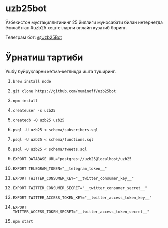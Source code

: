 # uzb25bot
Ўзбекистон мустақиллигининг 25 йиллиги муносабати билан интернетда ёзилаётган #uzb25 хештегларни онлайн кузатиб боринг.

Телеграм бот: [@Uzb25Bot](https://telegram.me/Uzb25Bot)

# Ўрнатиш тартиби
Ушбу буйруқларни кетма-кетликда ишга туширинг.

1. `brew install node`

2. `git clone https://github.com/muminoff/uzb25bot`

3. `npm install`

4. `createuser -s uzb25`

5. `createdb -O uzb25 uzb25`

6. `psql -U uzb25 < schema/subscribers.sql`

7. `psql -U uzb25 < schema/functions.sql`

8. `psql -U uzb25 < schema/tweets.sql`

9. `EXPORT DATABASE_URL="postgres://uzb25@localhost/uzb25`

10. `EXPORT TELEGRAM_TOKEN="__telegram_token__"`

11. `EXPORT TWITTER_CONSUMER_KEY="__twitter_consumer_key__"`

12. `EXPORT TWITTER_CONSUMER_SECRET="__twitter_consumer_secret__"`

13. `EXPORT TWITTER_ACCESS_TOKEN_KEY="__twitter_access_token_key__"`

14. `EXPORT TWITTER_ACCESS_TOKEN_SECRET="__twitter_access_token_secret__"`

15. `npm start`
